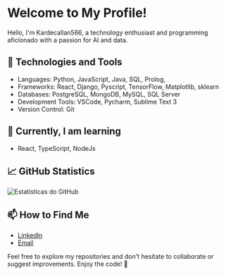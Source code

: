# Welcome to My Profile!

Hello, I'm Kardecallan566, a technology enthusiast and programming aficionado with a passion for AI and data.

## 🔧 Technologies and Tools

- Languages: Python, JavaScript, Java, SQL, Prolog, 
- Frameworks: React, Django, Pyscript, TensorFlow, Matplotlib, sklearn
- Databases: PostgreSQL, MongoDB, MySQL, SQL Server
- Development Tools: VSCode, Pycharm, Sublime Text 3
- Version Control: Git

## 🌱 Currently, I am learning

- React, TypeScript, NodeJs

## 📈 GitHub Statistics

![Estatísticas do GitHub](https://github-readme-stats.vercel.app/api?username=kardecallan566&show_icons=true&count_private=true&hide=prs&theme=radical)

## 📫 How to Find Me

- [LinkedIn](https://www.linkedin.com/in/kardecallan56/)
- [Email](mailto:kardecallan56@gmail.com)

Feel free to explore my repositories and don't hesitate to collaborate or suggest improvements. Enjoy the code! 🚀

<!---
kardecallan566/kardecallan566 is a ✨ special ✨ repository because its `README.md` (this file) appears on your GitHub profile.
You can click the Preview link to take a look at your changes.
--->
